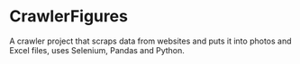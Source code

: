 # CrawlerFigures

A crawler project that scraps data from websites and puts it into photos and Excel files, uses Selenium, Pandas and Python.
